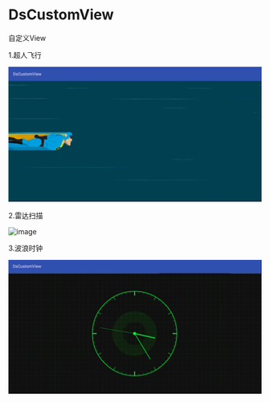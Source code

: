 # DsCustomView
自定义View

1.超人飞行

![image](https://github.com/Eric3023/DsCustomView/blob/master/app/src/main/jdfw.gif?raw=true)

2.雷达扫描

![image](https://github.com/Eric3023/DsCustomView/blob/master/app/src/main/screenshoot_radar.gif?raw=true)

3.波浪时钟

![image](https://github.com/Eric3023/DsCustomView/blob/master/app/src/main/screenshoot_oclock.gif?raw=true)
